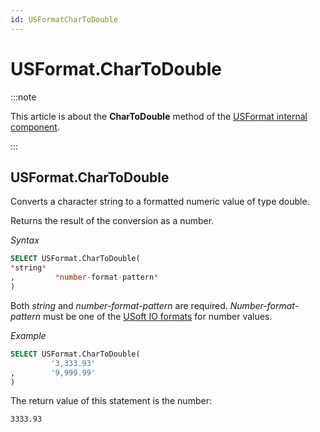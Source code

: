 ```yaml
---
id: USFormatCharToDouble
---
```


# USFormat.CharToDouble




:::note

This article is about the **CharToDouble** method of the [USFormat internal component](/Extensions/USFormat_internal_component).

:::

## **USFormat.CharToDouble**

Converts a character string to a formatted numeric value of type double.

Returns the result of the conversion as a number.

*Syntax*

```sql
SELECT USFormat.CharToDouble(
*string*
,         *number-format-pattern*
)
```

Both *string* and *number-format-pattern* are required. *Number-format-pattern* must be one of the [USoft IO formats](/Modeller_and_Rules_Engine/Domains/IO_formats.md) for number values.

*Example*

```sql
SELECT USFormat.CharToDouble(
         '3,333.93'
,        '9,999.99'
)
```

The return value of this statement is the number:

```
3333.93
```

 

 